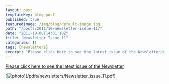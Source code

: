 ```yaml
---
layout: post
templateKey: blog-post
published: true
featuredImage: /img/blog/default-image.jpg
path: "/posts/2011/10/newsletter-issue-11/"
date: "2011-10-08T14:31:18Z"
title: "Newsletter Issue 11"
categories: []
tags: [newsletters]
excerpt: "Please click here to see the latest issue of the Newsletterphoto.jpg)"
---
```


[Please click here to see the latest issue of the Newsletter](/pdfs/newsletters/Newsletter_issue_11.pdf)

[![photo](https://www.landirani.org/image_library/news/full_size/4e9076e39d6b8newsletter_issue_11.pdf_(page_1_of_4).jpg)](/pdfs/newsletters/Newsletter_issue_11.pdf)